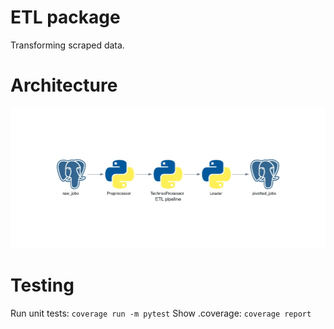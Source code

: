 # ETL package

Transforming scraped data.

# Architecture

![img](diagram/etl_pipeline.jpg)

# Testing

Run unit tests: `coverage run -m pytest`
Show .coverage: `coverage report`

